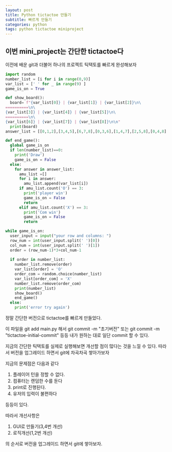 ```yaml
---
layout: post
title: Python tictactoe 만들기
subtitle: 빠르게 만들기
categories: python
tags: python tictactoe miniproject
---
```


## 이번 mini_project는 간단한 tictactoe다

이전에 배운 git과 더불어 하나의 프로젝트 틱택토를 빠르게 완성해보자
~~~python
import random
number_list = [i for i in range(0,9)]
var_list = [' ' for _ in range(9) ]
game_is_on = True

def show_board():
  board= f"{var_list[0]} | {var_list[1]} | {var_list[2]}\n\
==========\n\
{var_list[3]} | {var_list[4]} | {var_list[5]}\n\
==========\n\
{var_list[6]} | {var_list[7]} | {var_list[8]}\n\n"
  print(board)
answer_list = [[0,1,2],[3,4,5],[6,7,8],[0,3,6],[1,4,7],[2,5,8],[0,4,8],[2,4,6]]

def end_game():
  global game_is_on
  if len(number_list)==0:
    print('Draw')
    game_is_on = False
  else:
    for answer in answer_list:
      amu_list =[]
      for i in answer:
        amu_list.append(var_list[i])
      if amu_list.count('O') == 3:
        print('player win')
        game_is_on = False
        return
      elif amu_list.count('X') == 3:
        print('Com win')
        game_is_on = False
        return

while game_is_on:
  user_input = input("your row and columns: ")
  row_num = int(user_input.split(' ')[0])
  col_num = int(user_input.split(' ')[1])
  order = (row_num-1)*3+col_num-1
  
  if order in number_list:
    number_list.remove(order)
    var_list[order] = 'O'
    order_com = random.choice(number_list)
    var_list[order_com] = 'X'
    number_list.remove(order_com)
    print(number_list)
    show_board()
    end_game()
  else: 
    print('error try again')
~~~
정말 간단한 버전으로 tictactoe를 빠르게 만들었다.

이 파일을 git add main.py 해서 git commit -m "초기버전" 또는 git commit -m "tictactoe-initial-commit" 등등 내가 원하는 대로 일단 commit 할 수 있다.

지금의 간단한 틱택토를 실제로 실행해보면 개선할 점이 많다는 것을 느낄 수 있다. 따라서 버전을 업그레이드 하면서 git에 차곡차곡 쌓아가보자

지금의 문제점은 다음과 같다
1. 플레이어 턴을 정할 수 없다.
2. 컴퓨터는 랜덤한 수를 둔다
3. print로 진행된다.
4. 유저의 입력이 불편하다

등등이 있다.

따라서 개선사항은
1. GUI로 만들기(3,4번 개선)
2. 로직개선(1,2번 개선)

의 순서로 버전을 업그레이드 하면서 git에 쌓아보자.

